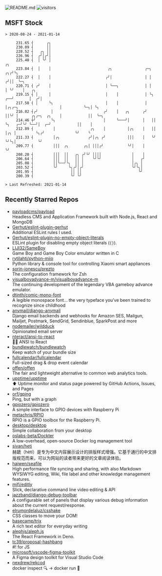![README.md](https://github.com/Gerhut/Gerhut/workflows/README.md/badge.svg)
![visitors](https://visitors.vercel.app/Gerhut/Gerhut?token=8cf69d1f6813d272ef062726b6070c9be4ff72038cfe5a7ded7384a8da65d866)

## MSFT Stock

```
> 2020-08-24 - 2021-01-14

     231.65 ┤      ╭╮                                                                                            
     230.09 ┤      ││                                                                                            
     228.52 ┤   ╭╮ ││                                                                                            
     226.96 ┤  ╭╯│╭╯│                                                                                            
     225.40 ┤  │ ╰╯ │                                                                              ╭╮            
     223.84 ┤  │    │                          ╭╮               ╭─╮                             ╭╮╭╯╰╮           
     222.27 ┤  │    │                         ╭╯│               │ │                            ╭╯││  ╰─╮         
     220.71 ┤ ╭╯    │                         │ ╰──╮            │ │                            │ ╰╯    │   ╭╮    
     219.15 ┤ │     │                         │    │            │ ╰╮                        ╭──╯       │  ╭╯│    
     217.58 ┤ │     ╰╮                        │    │            │  │╭╮╭─╮                   │          ╰─╮│ ╰╮   
     216.02 ┤╭╯      │                       ╭╯    │   ╭╮      ╭╯  ││╰╯ │      ╭╮╭─╮  ╭╮    │            ││  ╰─╮ 
     214.46 ┼╯       ╰╮                      │     ╰───╯│      │   ││   ╰╮   ╭─╯╰╯ ╰──╯│  ╭─╯            ││    │ 
     212.89 ┤         │                ╭╮    │          │╭╮    │   ││    │╭╮ │         ╰╮╭╯              ╰╯    ╰ 
     211.33 ┤         │╭╮             ╭╯│╭╮ ╭╯          │││    │   ╰╯    ╰╯╰╮│          ╰╯                       
     209.77 ┤         │││  ╭╮       ╭╮│ │││╭╯           ╰╯│    │            ╰╯                                   
     208.20 ┤         │││  ││   ╭╮ ╭╯╰╯ ││││              │    │                                                 
     206.64 ┤         │││  ││   ││ │    ╰╯╰╯              │   ╭╯                                                 
     205.08 ┤         ││╰──╯╰╮  ││ │                      │╭╮ │                                                  
     203.52 ┤         ╰╯     ╰╮╭╯│╭╯                      ╰╯╰╮│                                                  
     201.95 ┤                 ││ ││                          ╰╯                                                  
     200.39 ┤                 ╰╯ ╰╯                                                                              

> Last Refreshed: 2021-01-14
```

## Recently Starred Repos

- [payloadcms/payload](https://github.com/payloadcms/payload)  
  Headless CMS and Application Framework built with Node.js, React and MongoDB
- [Gerhut/eslint-plugin-gerhut](https://github.com/Gerhut/eslint-plugin-gerhut)  
  Additional ESLint rules I used.
- [Gerhut/eslint-plugin-no-empty-object-literals](https://github.com/Gerhut/eslint-plugin-no-empty-object-literals)  
  ESLint plugin for disabling empty object literals (`{}`).
- [LIJI32/SameBoy](https://github.com/LIJI32/SameBoy)  
  Game Boy and Game Boy Color emulator written in C
- [rytilahti/python-miio](https://github.com/rytilahti/python-miio)  
  Python library & console tool for controlling Xiaomi smart appliances
- [sorin-ionescu/prezto](https://github.com/sorin-ionescu/prezto)  
  The configuration framework for Zsh
- [visualboyadvance-m/visualboyadvance-m](https://github.com/visualboyadvance-m/visualboyadvance-m)  
  The continuing development of the legendary VBA gameboy advance emulator.
- [dtinth/comic-mono-font](https://github.com/dtinth/comic-mono-font)  
  A legible monospace font... the very typeface you’ve been trained to recognize since childhood
- [anymail/django-anymail](https://github.com/anymail/django-anymail)  
  Django email backends and webhooks for Amazon SES, Mailgun, Mailjet, Postmark, SendGrid, Sendinblue, SparkPost and more
- [nodemailer/wildduck](https://github.com/nodemailer/wildduck)  
  Opinionated email server
- [nteract/ansi-to-react](https://github.com/nteract/ansi-to-react)  
  :guardsman: ANSI to React
- [bundlewatch/bundlewatch](https://github.com/bundlewatch/bundlewatch)  
  Keep watch of your bundle size
- [fullcalendar/fullcalendar](https://github.com/fullcalendar/fullcalendar)  
  Full-sized drag & drop event calendar
- [offen/offen](https://github.com/offen/offen)  
  The fair and lightweight alternative to common web analytics tools. 
- [upptime/upptime](https://github.com/upptime/upptime)  
  ⬆️ Uptime monitor and status page powered by GitHub Actions, Issues, and Pages
- [orf/gping](https://github.com/orf/gping)  
  Ping, but with a graph
- [gpiozero/gpiozero](https://github.com/gpiozero/gpiozero)  
  A simple interface to GPIO devices with Raspberry Pi
- [metachris/RPIO](https://github.com/metachris/RPIO)  
  RPIO is a GPIO toolbox for the Raspberry Pi.
- [desktop/desktop](https://github.com/desktop/desktop)  
  Simple collaboration from your desktop
- [oslabs-beta/Dockter](https://github.com/oslabs-beta/Dockter)  
  A low-overhead, open-source Docker log management tool
- [sivan/heti](https://github.com/sivan/heti)  
  赫蹏（hètí）是专为中文内容展示设计的排版样式增强。它基于通行的中文排版规范而来，可以为网站的读者带来更好的文章阅读体验。
- [haiwen/seafile](https://github.com/haiwen/seafile)  
  High performance file syncing and sharing, with also Markdown WYSIWYG editing, Wiki, file label and other knowledge management features.
- [mifi/editly](https://github.com/mifi/editly)  
  Slick, declarative command line video editing & API
- [jazzband/django-debug-toolbar](https://github.com/jazzband/django-debug-toolbar)  
  A configurable set of panels that display various debug information about the current request/response.
- [elrumordelaluz/csshake](https://github.com/elrumordelaluz/csshake)  
  CSS classes to move your DOM!
- [basecamp/trix](https://github.com/basecamp/trix)  
  A rich text editor for everyday writing
- [alephjs/aleph.js](https://github.com/alephjs/aleph.js)  
  The React Framework in Deno.
- [tc39/proposal-hashbang](https://github.com/tc39/proposal-hashbang)  
  #! for JS
- [microsoft/vscode-figma-toolkit](https://github.com/microsoft/vscode-figma-toolkit)  
   A Figma design toolkit for Visual Studio Code
- [nexdrew/rekcod](https://github.com/nexdrew/rekcod)  
  docker inspect :mag: → docker run :runner:
